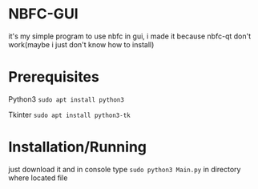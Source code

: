 # NBFC-GUI

it's my simple program to use nbfc in gui, i made it because nbfc-qt don't work(maybe i just don't know how to install)

# Prerequisites

Python3 ```sudo apt install python3```

Tkinter ```sudo apt install python3-tk```

# Installation/Running

just download it and in console type ```sudo python3 Main.py``` in directory where located file
